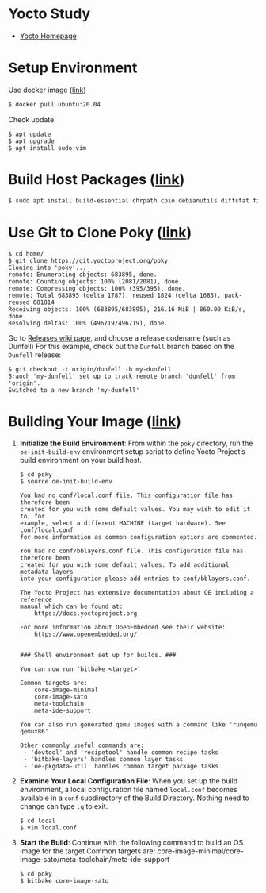 # Yocto Study
 - [Yocto Homepage](https://github.com/nick8592/yocto-study.git)

# Setup Environment
Use docker image ([link](https://hub.docker.com/_/ubuntu/tags?name=20.04))
```bash
$ docker pull ubuntu:20.04
```
Check update
```
$ apt update
$ apt upgrade
$ apt install sudo vim
```
# Build Host Packages ([link](https://docs.yoctoproject.org/brief-yoctoprojectqs/index.html#build-host-packages))
```bash
$ sudo apt install build-essential chrpath cpio debianutils diffstat file gawk gcc git iputils-ping libacl1 liblz4-tool locales python3 python3-git python3-jinja2 python3-pexpect python3-pip python3-subunit socat texinfo unzip wget xz-utils zstd
```
# Use Git to Clone Poky ([link](https://docs.yoctoproject.org/brief-yoctoprojectqs/index.html#use-git-to-clone-poky))
```
$ cd home/
$ git clone https://git.yoctoproject.org/poky
Cloning into 'poky'...
remote: Enumerating objects: 683895, done.
remote: Counting objects: 100% (2081/2081), done.
remote: Compressing objects: 100% (395/395), done.
remote: Total 683895 (delta 1787), reused 1824 (delta 1685), pack-reused 681814
Receiving objects: 100% (683895/683895), 216.16 MiB | 860.00 KiB/s, done.
Resolving deltas: 100% (496719/496719), done.
```
Go to [Releases wiki page](https://wiki.yoctoproject.org/wiki/Releases), and choose a release codename (such as Dunfell)
For this example, check out the `Dunfell` branch based on the `Dunfell` release:
```
$ git checkout -t origin/dunfell -b my-dunfell
Branch 'my-dunfell' set up to track remote branch 'dunfell' from 'origin'.
Switched to a new branch 'my-dunfell'
```

# Building Your Image ([link](https://docs.yoctoproject.org/brief-yoctoprojectqs/index.html#building-your-image))
1. **Initialize the Build Environment**: From within the `poky` directory, run the `oe-init-build-env` environment setup script to define Yocto Project’s build environment on your build host.
   ```
   $ cd poky
   $ source oe-init-build-env
   
   You had no conf/local.conf file. This configuration file has therefore been
   created for you with some default values. You may wish to edit it to, for
   example, select a different MACHINE (target hardware). See conf/local.conf
   for more information as common configuration options are commented.
   
   You had no conf/bblayers.conf file. This configuration file has therefore been
   created for you with some default values. To add additional metadata layers
   into your configuration please add entries to conf/bblayers.conf.
   
   The Yocto Project has extensive documentation about OE including a reference
   manual which can be found at:
       https://docs.yoctoproject.org
   
   For more information about OpenEmbedded see their website:
       https://www.openembedded.org/
   
   
   ### Shell environment set up for builds. ###
   
   You can now run 'bitbake <target>'
   
   Common targets are:
       core-image-minimal
       core-image-sato
       meta-toolchain
       meta-ide-support
   
   You can also run generated qemu images with a command like 'runqemu qemux86'
   
   Other commonly useful commands are:
    - 'devtool' and 'recipetool' handle common recipe tasks
    - 'bitbake-layers' handles common layer tasks
    - 'oe-pkgdata-util' handles common target package tasks
   ```
2. **Examine Your Local Configuration File**: When you set up the build environment, a local configuration file named `local.conf` becomes available in a `conf` subdirectory of the Build Directory. Nothing need to change can type `:q` to exit.
   ```
   $ cd local
   $ vim local.conf
   ```
3. **Start the Build**: Continue with the following command to build an OS image for the target
   Common targets are: core-image-minimal/core-image-sato/meta-toolchain/meta-ide-support
   ```
   $ cd poky
   $ bitbake core-image-sato
   ```
   
